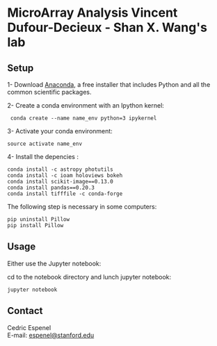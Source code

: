MicroArray Analysis Vincent Dufour-Decieux - Shan X. Wang's lab
==================================

## Setup
1- Download [Anaconda](https://www.anaconda.com/download/), a free installer that includes Python and all the common scientific packages.

2- Create a conda environment with an Ipython kernel:

```
 conda create --name name_env python=3 ipykernel
```

3- Activate your conda environment:

```
source activate name_env
```
4- Install the depencies :

```
conda install -c astropy photutils
conda install -c ioam holoviews bokeh
conda install scikit-image==0.13.0
conda install pandas==0.20.3
conda install tifffile -c conda-forge
```
The following step is necessary in some computers:
```
pip uninstall Pillow
pip install Pillow
```

## Usage

Either use the Jupyter notebook:

cd to the notebook directory and lunch jupyter notebook:

```
jupyter notebook
```

## Contact
Cedric Espenel  
E-mail: espenel@stanford.edu
